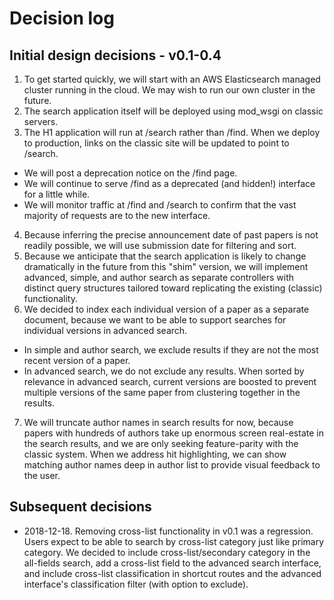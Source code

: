 # Decision log

## Initial design decisions - v0.1-0.4

1. To get started quickly, we will start with an AWS Elasticsearch managed
   cluster running in the cloud. We may wish to run our own cluster in the
   future.
2. The search application itself will be deployed using mod_wsgi on
   classic servers.
3. The H1 application will run at /search rather than /find. When we deploy to
   production, links on the classic site will be updated to point to /search.
  * We will post a deprecation notice on the /find page.
  * We will continue to serve /find as a deprecated (and hidden!) interface for
    a little while.
  * We will monitor traffic at /find and /search to confirm that the vast
    majority of requests are to the new interface.
4. Because inferring the precise announcement date of past papers is not
   readily possible, we will use submission date for filtering and sort.
5. Because we anticipate that the search application is likely to change
   dramatically in the future from this "shim" version, we will implement
   advanced, simple, and author search as separate controllers with distinct
   query structures tailored toward replicating the existing (classic)
   functionality.
6. We decided to index each individual version of a paper as a separate
   document, because we want to be able to support searches for individual
   versions in advanced search.
  * In simple and author search, we exclude results if they are not the most
    recent version of a paper.
  * In advanced search, we do not exclude any results. When sorted by relevance
    in advanced search, current versions are boosted to prevent multiple
    versions of the same paper from clustering together in the results.
7. We will truncate author names in search results for now, because papers with
   hundreds of authors take up enormous screen real-estate in the search
   results, and we are only seeking feature-parity with the classic system.
   When we address hit highlighting, we can show matching author names deep in
   author list to provide visual feedback to the user.

## Subsequent decisions

- 2018-12-18. Removing cross-list functionality in v0.1 was a regression. Users
  expect to be able to search by cross-list category just like primary
  category. We decided to include cross-list/secondary category in the
  all-fields search, add a cross-list field to the advanced search interface,
  and include cross-list classification in shortcut routes and the advanced
  interface's classification filter (with option to exclude).

